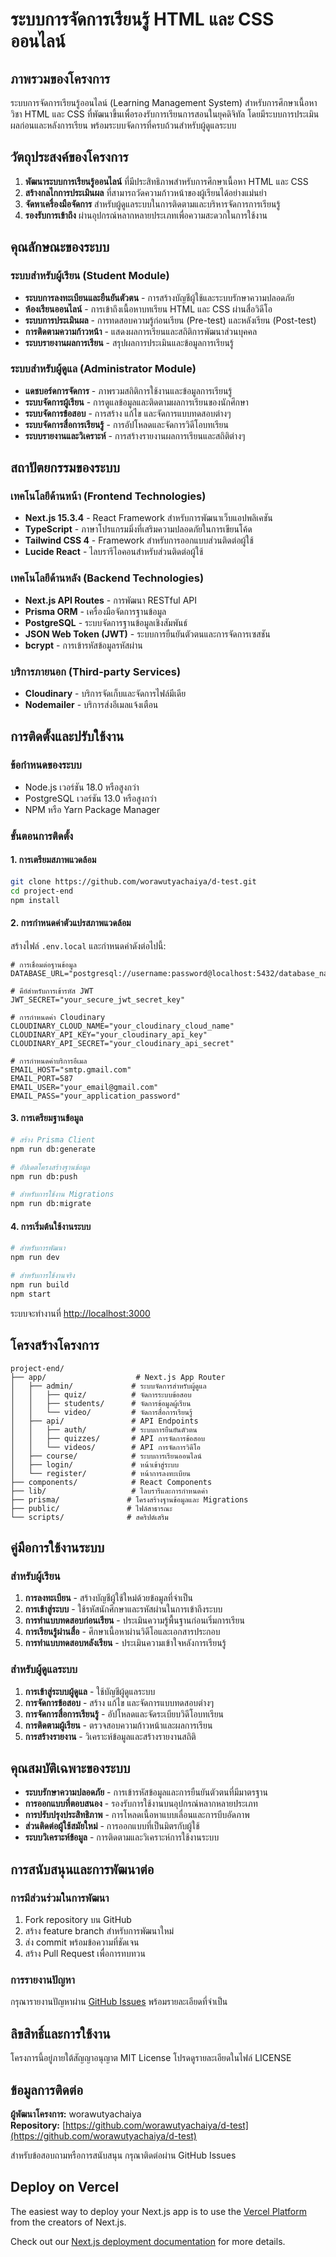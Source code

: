 # ระบบการจัดการเรียนรู้ HTML และ CSS ออนไลน์

## ภาพรวมของโครงการ

ระบบการจัดการเรียนรู้ออนไลน์ (Learning Management System) สำหรับการศึกษาเนื้อหาวิชา HTML และ CSS ที่พัฒนาขึ้นเพื่อรองรับการเรียนการสอนในยุคดิจิทัล โดยมีระบบการประเมินผลก่อนและหลังการเรียน พร้อมระบบจัดการที่ครบถ้วนสำหรับผู้ดูแลระบบ

## วัตถุประสงค์ของโครงการ

1. **พัฒนาระบบการเรียนรู้ออนไลน์** ที่มีประสิทธิภาพสำหรับการศึกษาเนื้อหา HTML และ CSS
2. **สร้างกลไกการประเมินผล** ที่สามารถวัดความก้าวหน้าของผู้เรียนได้อย่างแม่นยำ
3. **จัดหาเครื่องมือจัดการ** สำหรับผู้ดูแลระบบในการติดตามและบริหารจัดการการเรียนรู้
4. **รองรับการเข้าถึง** ผ่านอุปกรณ์หลากหลายประเภทเพื่อความสะดวกในการใช้งาน

## คุณลักษณะของระบบ

### ระบบสำหรับผู้เรียน (Student Module)
- **ระบบการลงทะเบียนและยืนยันตัวตน** - การสร้างบัญชีผู้ใช้และระบบรักษาความปลอดภัย
- **ห้องเรียนออนไลน์** - การเข้าถึงเนื้อหาบทเรียน HTML และ CSS ผ่านสื่อวิดีโอ
- **ระบบการประเมินผล** - การทดสอบความรู้ก่อนเรียน (Pre-test) และหลังเรียน (Post-test)
- **การติดตามความก้าวหน้า** - แสดงผลการเรียนและสถิติการพัฒนาส่วนบุคคล
- **ระบบรายงานผลการเรียน** - สรุปผลการประเมินและข้อมูลการเรียนรู้

### ระบบสำหรับผู้ดูแล (Administrator Module)
- **แดชบอร์ดการจัดการ** - ภาพรวมสถิติการใช้งานและข้อมูลการเรียนรู้
- **ระบบจัดการผู้เรียน** - การดูแลข้อมูลและติดตามผลการเรียนของนักศึกษา
- **ระบบจัดการข้อสอบ** - การสร้าง แก้ไข และจัดการแบบทดสอบต่างๆ
- **ระบบจัดการสื่อการเรียนรู้** - การอัปโหลดและจัดการวิดีโอบทเรียน
- **ระบบรายงานและวิเคราะห์** - การสร้างรายงานผลการเรียนและสถิติต่างๆ

## สถาปัตยกรรมของระบบ

### เทคโนโลยีด้านหน้า (Frontend Technologies)
- **Next.js 15.3.4** - React Framework สำหรับการพัฒนาเว็บแอปพลิเคชัน
- **TypeScript** - ภาษาโปรแกรมมิ่งที่เสริมความปลอดภัยในการเขียนโค้ด
- **Tailwind CSS 4** - Framework สำหรับการออกแบบส่วนติดต่อผู้ใช้
- **Lucide React** - ไลบรารีไอคอนสำหรับส่วนติดต่อผู้ใช้

### เทคโนโลยีด้านหลัง (Backend Technologies)
- **Next.js API Routes** - การพัฒนา RESTful API
- **Prisma ORM** - เครื่องมือจัดการฐานข้อมูล
- **PostgreSQL** - ระบบจัดการฐานข้อมูลเชิงสัมพันธ์
- **JSON Web Token (JWT)** - ระบบการยืนยันตัวตนและการจัดการเซสชัน
- **bcrypt** - การเข้ารหัสข้อมูลรหัสผ่าน

### บริการภายนอก (Third-party Services)
- **Cloudinary** - บริการจัดเก็บและจัดการไฟล์มีเดีย
- **Nodemailer** - บริการส่งอีเมลแจ้งเตือน

## การติดตั้งและปรับใช้งาน

### ข้อกำหนดของระบบ
- Node.js เวอร์ชัน 18.0 หรือสูงกว่า
- PostgreSQL เวอร์ชัน 13.0 หรือสูงกว่า
- NPM หรือ Yarn Package Manager

### ขั้นตอนการติดตั้ง

#### 1. การเตรียมสภาพแวดล้อม
```bash
git clone https://github.com/worawutyachaiya/d-test.git
cd project-end
npm install
```

#### 2. การกำหนดค่าตัวแปรสภาพแวดล้อม
สร้างไฟล์ `.env.local` และกำหนดค่าดังต่อไปนี้:

```env
# การเชื่อมต่อฐานข้อมูล
DATABASE_URL="postgresql://username:password@localhost:5432/database_name"

# คีย์สำหรับการเข้ารหัส JWT
JWT_SECRET="your_secure_jwt_secret_key"

# การกำหนดค่า Cloudinary
CLOUDINARY_CLOUD_NAME="your_cloudinary_cloud_name"
CLOUDINARY_API_KEY="your_cloudinary_api_key"
CLOUDINARY_API_SECRET="your_cloudinary_api_secret"

# การกำหนดค่าบริการอีเมล
EMAIL_HOST="smtp.gmail.com"
EMAIL_PORT=587
EMAIL_USER="your_email@gmail.com"
EMAIL_PASS="your_application_password"
```

#### 3. การเตรียมฐานข้อมูล
```bash
# สร้าง Prisma Client
npm run db:generate

# อัปเดตโครงสร้างฐานข้อมูล
npm run db:push

# สำหรับการใช้งาน Migrations
npm run db:migrate
```

#### 4. การเริ่มต้นใช้งานระบบ
```bash
# สำหรับการพัฒนา
npm run dev

# สำหรับการใช้งานจริง
npm run build
npm start
```

ระบบจะทำงานที่ [http://localhost:3000](http://localhost:3000)

## โครงสร้างโครงการ

```
project-end/
├── app/                    # Next.js App Router
│   ├── admin/             # ระบบจัดการสำหรับผู้ดูแล
│   │   ├── quiz/          # จัดการระบบข้อสอบ
│   │   ├── students/      # จัดการข้อมูลผู้เรียน
│   │   └── video/         # จัดการสื่อการเรียนรู้
│   ├── api/               # API Endpoints
│   │   ├── auth/          # ระบบการยืนยันตัวตน
│   │   ├── quizzes/       # API การจัดการข้อสอบ
│   │   └── videos/        # API การจัดการวิดีโอ
│   ├── course/            # ระบบการเรียนออนไลน์
│   ├── login/             # หน้าเข้าสู่ระบบ
│   └── register/          # หน้าการลงทะเบียน
├── components/            # React Components
├── lib/                   # ไลบรารีและการกำหนดค่า
├── prisma/               # โครงสร้างฐานข้อมูลและ Migrations
├── public/               # ไฟล์สาธารณะ
└── scripts/              # สคริปต์เสริม
```

## คู่มือการใช้งานระบบ

### สำหรับผู้เรียน
1. **การลงทะเบียน** - สร้างบัญชีผู้ใช้ใหม่ด้วยข้อมูลที่จำเป็น
2. **การเข้าสู่ระบบ** - ใช้รหัสนักศึกษาและรหัสผ่านในการเข้าถึงระบบ
3. **การทำแบบทดสอบก่อนเรียน** - ประเมินความรู้พื้นฐานก่อนเริ่มการเรียน
4. **การเรียนรู้ผ่านสื่อ** - ศึกษาเนื้อหาผ่านวิดีโอและเอกสารประกอบ
5. **การทำแบบทดสอบหลังเรียน** - ประเมินความเข้าใจหลังการเรียนรู้

### สำหรับผู้ดูแลระบบ
1. **การเข้าสู่ระบบผู้ดูแล** - ใช้บัญชีผู้ดูแลระบบ
2. **การจัดการข้อสอบ** - สร้าง แก้ไข และจัดการแบบทดสอบต่างๆ
3. **การจัดการสื่อการเรียนรู้** - อัปโหลดและจัดระเบียบวิดีโอบทเรียน
4. **การติดตามผู้เรียน** - ตรวจสอบความก้าวหน้าและผลการเรียน
5. **การสร้างรายงาน** - วิเคราะห์ข้อมูลและสร้างรายงานสถิติ

## คุณสมบัติเฉพาะของระบบ

- **ระบบรักษาความปลอดภัย** - การเข้ารหัสข้อมูลและการยืนยันตัวตนที่มีมาตรฐาน
- **การออกแบบที่ตอบสนอง** - รองรับการใช้งานบนอุปกรณ์หลากหลายประเภท
- **การปรับปรุงประสิทธิภาพ** - การโหลดเนื้อหาแบบเลื่อนและการบีบอัดภาพ
- **ส่วนติดต่อผู้ใช้สมัยใหม่** - การออกแบบที่เป็นมิตรกับผู้ใช้
- **ระบบวิเคราะห์ข้อมูล** - การติดตามและวิเคราะห์การใช้งานระบบ

## การสนับสนุนและการพัฒนาต่อ

### การมีส่วนร่วมในการพัฒนา
1. Fork repository บน GitHub
2. สร้าง feature branch สำหรับการพัฒนาใหม่
3. ส่ง commit พร้อมข้อความที่ชัดเจน
4. สร้าง Pull Request เพื่อการทบทวน

### การรายงานปัญหา
กรุณารายงานปัญหาผ่าน [GitHub Issues](https://github.com/worawutyachaiya/d-test/issues) พร้อมรายละเอียดที่จำเป็น

## ลิขสิทธิ์และการใช้งาน

โครงการนี้อยู่ภายใต้สัญญาอนุญาต MIT License โปรดดูรายละเอียดในไฟล์ LICENSE

## ข้อมูลการติดต่อ

**ผู้พัฒนาโครงการ:** worawutyachaiya  
**Repository:** [https://github.com/worawutyachaiya/d-test](https://github.com/worawutyachaiya/d-test)

สำหรับข้อสอบถามหรือการสนับสนุน กรุณาติดต่อผ่าน GitHub Issues

## Deploy on Vercel

The easiest way to deploy your Next.js app is to use the [Vercel Platform](https://vercel.com/new?utm_medium=default-template&filter=next.js&utm_source=create-next-app&utm_campaign=create-next-app-readme) from the creators of Next.js.

Check out our [Next.js deployment documentation](https://nextjs.org/docs/app/building-your-application/deploying) for more details.